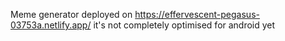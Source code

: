 Meme generator
deployed on https://effervescent-pegasus-03753a.netlify.app/
it's not completely optimised for android yet